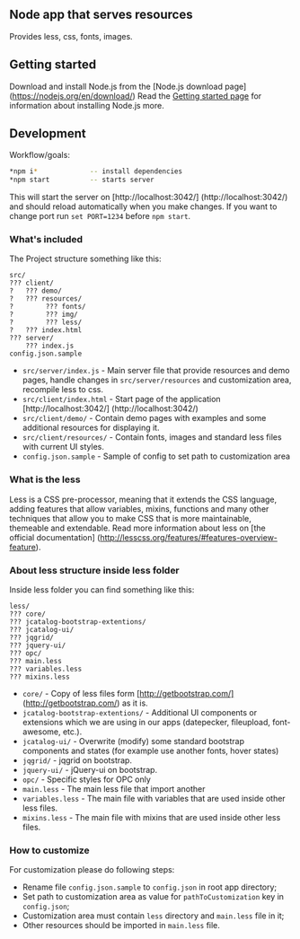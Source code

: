 ## Node app that serves resources

Provides less, css, fonts, images.

## Getting started
Download and install Node.js from the [Node.js download page] (https://nodejs.org/en/download/)
Read the [Getting started page](https://docs.npmjs.com/getting-started/installing-node) for information about installing Node.js more.


## Development

Workflow/goals:
```bash
*npm i*             -- install dependencies
*npm start          -- starts server
```
This will start the server on [http://localhost:3042/] (http://localhost:3042/) and should reload automatically when you make changes.
If you want to change port run `set PORT=1234` before `npm start`.  

### What's included
 The Project structure something like this:
 
 ```
 src/
 ??? client/
 ?   ??? demo/
 ?   ??? resources/
 ?        ??? fonts/
 ?        ??? img/
 ?        ??? less/
 ?   ??? index.html
 ??? server/
     ??? index.js
 config.json.sample
 ```
 
 * `src/server/index.js` - Main server file that provide resources and demo pages, handle changes in `src/server/resources` and customization area, recompile less to css.
 * `src/client/index.html` - Start page of the application [http://localhost:3042/] (http://localhost:3042/)
 * `src/client/demo/` - Contain demo pages with examples and some additional resources for displaying it.
 * `src/client/resources/` - Contain fonts, images and standard less files with current UI styles.
 * `config.json.sample` - Sample of config to set path to customization area
 
 
### What is the less
Less is a CSS pre-processor, meaning that it extends the CSS language, adding features that allow variables, mixins, functions and many other techniques that allow you to make CSS that is more maintainable, themeable and extendable.
Read more information about less on [the official documentation] (http://lesscss.org/features/#features-overview-feature). 

### About less structure inside less folder
 Inside less folder you can find something like this:
 
 ```
 less/
 ??? core/   
 ??? jcatalog-bootstrap-extentions/
 ??? jcatalog-ui/
 ??? jqgrid/
 ??? jquery-ui/
 ??? opc/
 ??? main.less
 ??? variables.less
 ??? mixins.less
 ```
* `core/` - Copy of less files form [http://getbootstrap.com/] (http://getbootstrap.com/) as it is.
* `jcatalog-bootstrap-extentions/` - Additional UI components or extensions which we are using in our apps (datepecker, fileupload, font-awesome, etc.).
* `jcatalog-ui/` - Overwrite (modify) some standard bootstrap components and states (for example use another fonts, hover states)
* `jqgrid/` - jqgrid on bootstrap.
* `jquery-ui/` - jQuery-ui on bootstrap.
* `opc/` - Specific styles for OPC only 
* `main.less` - The main less file that import another
* `variables.less` - The main file with variables that are used inside other less files.  
* `mixins.less` - The main file with mixins that are used inside other less files.  

### How to customize

 For customization please do following steps:
 * Rename file `config.json.sample` to `config.json` in root app directory;
 * Set path to customization area as value for `pathToCustomization` key in `config.json`;
 * Customization area must contain `less` directory and `main.less` file in it;
 * Other resources should be imported in `main.less` file.


